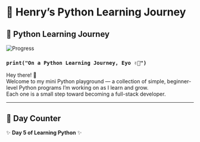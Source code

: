 # 🐍 Henry’s Python Learning Journey

## 📅 Python Learning Journey
![Progress](https://progress-bar.dev/5/?title=Progress&width=500)

### `print("On a Python Learning Journey, Eyo ✌🏾")`

Hey there! 👋  
Welcome to my mini Python playground — a collection of simple, beginner-level Python programs I’m working on as I learn and grow.  
Each one is a small step toward becoming a full-stack developer.

---

## 📆 Day Counter
✨ **Day 5 of Learning Python** ✨

